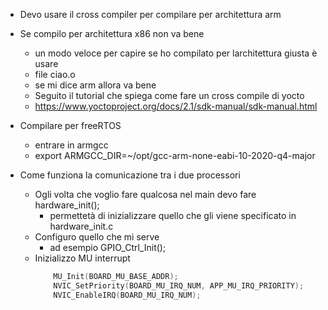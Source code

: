 - Devo usare il cross compiler per compilare per architettura arm
- Se compilo per architettura x86 non va bene
    - un modo veloce per capire se ho compilato per larchitettura giusta è usare
    - file ciao.o 
    - se mi dice arm allora va bene
    - Seguito il tutorial che spiega come fare un cross compile di yocto
    - https://www.yoctoproject.org/docs/2.1/sdk-manual/sdk-manual.html


- Compilare per freeRTOS
    - entrare in armgcc
    - export ARMGCC_DIR=~/opt/gcc-arm-none-eabi-10-2020-q4-major

- Come funziona la comunicazione tra i due processori
    - Ogli volta che voglio fare qualcosa nel main devo fare hardware_init();
        - permettetà di inizializzare quello che gli viene specificato in hardware_init.c
    - Configuro quello che mi serve
        - ad esempio  GPIO_Ctrl_Init();
    - Inizializzo MU interrupt
        ```cpp
            MU_Init(BOARD_MU_BASE_ADDR);
            NVIC_SetPriority(BOARD_MU_IRQ_NUM, APP_MU_IRQ_PRIORITY);
            NVIC_EnableIRQ(BOARD_MU_IRQ_NUM);
        ```